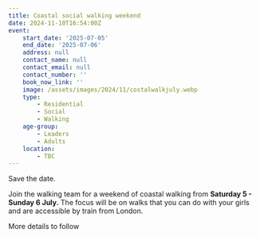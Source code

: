 ```yaml
---
title: Coastal social walking weekend
date: 2024-11-10T16:54:00Z
event:
    start_date: '2025-07-05'
    end_date: '2025-07-06'
    address: null
    contact_name: null
    contact_email: null
    contact_number: ''
    book_now_link: ''
    image: /assets/images/2024/11/costalwalkjuly.webp
    type:
        - Residential
        - Social
        - Walking
    age-group:
        - Leaders
        - Adults
    location:
        - TBC
---
```

Save the date.

Join the walking team for a weekend of coastal walking from **Saturday 5 - Sunday 6 July.** The focus will be on walks that you can do with your girls and are accessible by train from London.

More details to follow
